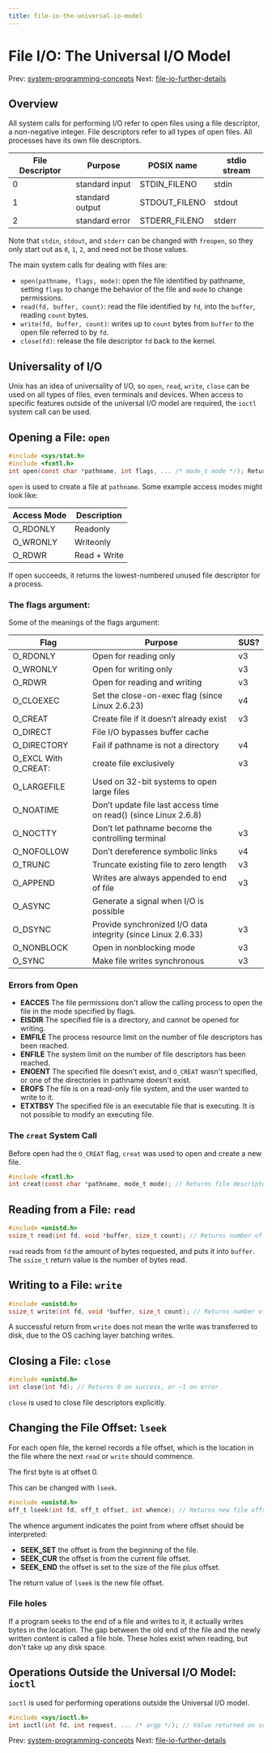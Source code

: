 ```yaml
---
title: file-io-the-universal-io-model
---
```


# File I/O: The Universal I/O Model

Prev: [system-programming-concepts](system-programming-concepts.md)
Next: [file-io-further-details](file-io-further-details.md)

## Overview

All system calls for performing I/O refer to open files using a file descriptor, a non-negative integer. File descriptors refer to all types of open files. All processes have its own file descriptors.

| File Descriptor | Purpose         | POSIX name    | stdio stream |
|-----------------|-----------------|---------------|--------------|
| 0               | standard input  | STDIN_FILENO  | stdin        |
| 1               | standard output | STDOUT_FILENO | stdout       |
| 2               | standard error  | STDERR_FILENO | stderr       |

Note that `stdin`, `stdout`, and `stderr` can be changed with `freopen`, so they only start out as `0`, `1`, `2`, and need not be those values.

The main system calls for dealing with files are:

- `open(pathname, flags, mode)`: open the file identified by pathname, setting `flags` to change the behavior of the file and `mode` to change permissions.
- `read(fd, buffer, count)`: read the file identified by `fd`, into the `buffer`, reading `count` bytes.
- `write(fd, buffer, count)`: writes up to `count` bytes from `buffer` to the open file referred to by `fd`.
- `close(fd)`: release the file descriptor `fd` back to the kernel.

## Universality of I/O

Unix has an idea of universality of I/O, so `open`, `read`, `write`, `close` can be used on all types of files, even terminals and devices. When access to specific features outside of the universal I/O model are required, the `ioctl` system call can be used.

## Opening a File: `open`

```c
#include <sys/stat.h>
#include <fcntl.h>
int open(const char *pathname, int flags, ... /* mode_t mode */); Returns file descriptor on success, or –1 on error
```

`open` is used to create a file at `pathname`. Some example access modes might look like:

| Access Mode | Description  |
|-------------|--------------|
| O_RDONLY    | Readonly     |
| O_WRONLY    | Writeonly    |
| O_RDWR      | Read + Write |

If open succeeds, it returns the lowest-numbered unused file descriptor for a process.

### The flags argument:

Some of the meanings of the flags argument:

| Flag                 | Purpose                                                          | SUS? |
|----------------------|------------------------------------------------------------------|------|
| O_RDONLY             | Open for reading only                                            | v3   |
| O_WRONLY             | Open for writing only                                            | v3   |
| O_RDWR               | Open for reading and writing                                     | v3   |
| O_CLOEXEC            | Set the close-on-exec flag (since Linux 2.6.23)                  | v4   |
| O_CREAT              | Create file if it doesn’t already exist                          | v3   |
| O_DIRECT             | File I/O bypasses buffer cache                                   |      |
| O_DIRECTORY          | Fail if pathname is not a directory                              | v4   |
| O_EXCL With O_CREAT: | create file exclusively                                          | v3   |
| O_LARGEFILE          | Used on 32-bit systems to open large files                       |      |
| O_NOATIME            | Don’t update file last access time on read() (since Linux 2.6.8) |      |
| O_NOCTTY             | Don’t let pathname become the controlling terminal               | v3   |
| O_NOFOLLOW           | Don’t dereference symbolic links                                 | v4   |
| O_TRUNC              | Truncate existing file to zero length                            | v3   |
| O_APPEND             | Writes are always appended to end of file                        | v3   |
| O_ASYNC              | Generate a signal when I/O is possible                           |      |
| O_DSYNC              | Provide synchronized I/O data integrity (since Linux 2.6.33)     | v3   |
| O_NONBLOCK           | Open in nonblocking mode                                         | v3   |
| O_SYNC               | Make file writes synchronous                                     | v3   |

### Errors from Open

- **EACCES** The file permissions don't allow the calling process to open the file in the mode specified by flags.
- **EISDIR** The specified file is a directory, and cannot be opened for writing.
- **EMFILE** The process resource limit on the number of file descriptors has been reached.
- **ENFILE** The system limit on the number of file descriptors has been reached.
- **ENOENT** The specified file doesn't exist, and `O_CREAT` wasn't specified, or one of the directories in pathname doesn't exist.
- **EROFS** The file is on a read-only file system, and the user wanted to write to it.
- **ETXTBSY** The specified file is an executable file that is executing. It is not possible to modify an executing file.

### The `creat` System Call

Before open had the `O_CREAT` flag, `creat` was used to open and create a new file.

```c
#include <fcntl.h>
int creat(const char *pathname, mode_t mode); // Returns file descriptor, or –1 on error
```

## Reading from a File: `read`

```c
#include <unistd.h>
ssize_t read(int fd, void *buffer, size_t count); // Returns number of bytes read, 0 on EOF, or –1 on error
```

`read` reads from `fd` the amount of bytes requested, and puts it into `buffer`. The `ssize_t` return value is the number of bytes read.

## Writing to a File: `write`

```c
#include <unistd.h>
ssize_t write(int fd, void *buffer, size_t count); // Returns number of bytes written, or –1 on error
```

A successful return from `write` does not mean the write was transferred to disk, due to the OS caching layer batching writes.

## Closing a File: `close`

```c
#include <unistd.h>
int close(int fd); // Returns 0 on success, or –1 on error
```

`close` is used to close file descriptors explicitly.

## Changing the File Offset: `lseek`

For each open file, the kernel records a file offset, which is the location in the file where the next `read` or `write` should commence.

The first byte is at offset 0.

This can be changed with `lseek`.

```c
#include <unistd.h>
off_t lseek(int fd, off_t offset, int whence); // Returns new file offset if successful, or –1 on error
```

The whence argument indicates the point from where offset should be interpreted:

- **SEEK_SET** the offset is from the beginning of the file.
- **SEEK_CUR** the offset is from the current file offset.
- **SEEK_END** the offset is set to the size of the file plus offset.

The return value of `lseek` is the new file offset.

### File holes

If a program seeks to the end of a file and writes to it, it actually writes bytes in the location. The gap between the old end of the file and the newly written content is called a file hole. These holes exist when reading, but don't take up any disk space.

## Operations Outside the Universal I/O Model: `ioctl`

`ioctl` is used for performing operations outside the Universal I/O model.

```c
#include <sys/ioctl.h>
int ioctl(int fd, int request, ... /* argp */); // Value returned on success depends on request, or –1 on error
```

Prev: [system-programming-concepts](system-programming-concepts.md)
Next: [file-io-further-details](file-io-further-details.md)
